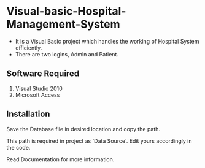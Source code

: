 # Visual-basic-Hospital-Management-System

- It is a Visual Basic project which  handles the working of Hospital System efficiently.
- There are two logins, Admin and Patient.

## Software Required
1. Visual Studio 2010
2. Microsoft Access

## Installation

Save the Database file in desired location and copy the path.

This path is required in project as 'Data Source'. Edit yours accordingly in the code.

Read Documentation for more information.
